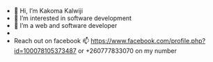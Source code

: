 - 👋 Hi, I’m Kakoma Kalwiji
- 👀 I’m interested in software development
- 🌱 I’m a web and software developer
- 
- Reach out on facebook 📫 https://www.facebook.com/profile.php?id=100078105373487 or +260777833070 on my number
